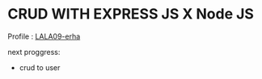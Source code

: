 # CRUD WITH EXPRESS JS X Node JS

Profile : [LALA09-erha](https://github.com/LALA09-erha)

next proggress: 
- crud to user 

